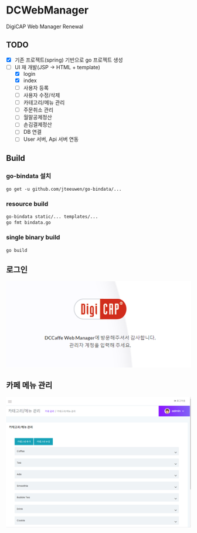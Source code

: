 # DCWebManager

DigiCAP Web Manager Renewal

## TODO
- [X] 기존 프로젝트(spring) 기반으로 go 프로젝트 생성
- [ ] UI 재 개발(JSP -> HTML + template)
  - [X] login
  - [X] index
  - [ ] 사용자 등록
  - [ ] 사용자 수정/삭제
  - [ ] 카테고리/메뉴 관리
  - [ ] 주문취소 관리
  - [ ] 월말공제정산
  - [ ] 손김결제정산
  - [ ] DB 연결
  - [ ] User 서버, Api 서버 연동 

## Build
### go-bindata 설치
```
go get -u github.com/jteeuwen/go-bindata/...
```
### resource build
```
go-bindata static/... templates/...
go fmt bindata.go
```
### single binary build
```
go build
```

## 로그인
<img src="static/github/1.png" >

## 카페 메뉴 관리
<img src="static/github/2.png">
